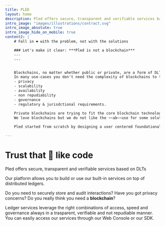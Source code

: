 ```yaml
---
title: PLED
layout: home
description: Pled offers secure, transparent and verifiable services based on DLTs.
intro_image: "images/illustrations/contract.svg"
intro_image_absolute: true
intro_image_hide_on_mobile: true
content2: |
    # Fall in ❤️ with the problem, not with the solutions

    ### Let's make it clear: ***Pled is not a blockchain***
    ---
    ---


    Blockchains, no matter whether public or private, are a form of DLTs that match specific requirements and constraints.
    In many use-cases you don't need the complexity of blockchains to tackle trust related problems and sometimes you should avoid it, especially when you want to guarantee the custom combination of:
    - privacy
    - scalability
    - availability
    - non repudiability
    - governance
    - regulatory & jurisdctional requirements. 
    
    Private blockchains are trying to fit the core blockchain technology into a larger and diverse class of problems. You also don't want to be tied to an unpredictibile maintenance and an extremely volatile pricing model using public blockchains. 
    We love blockchains but we do not like the ~~ab~~use for some solutions for the only reason of hit the next first page of a newspaper.  

    Pled started from scratch by designing a user centered foundational technology, easy to onboard, audit and intepret for **everyone!**    

---
```


# Trust that 👀 like code

Pled offers secure, transparent and verifiable services based on DLTs

Our platform allows you to build or use our built-in services on top of distributed ledgers.  

Do you need to securely store and audit interactions? Have you got privacy concerns? 
Do you really think you need a **blockchain**?

Ledger services leverage the right combinations of access, speed and governance always in a trasparent, verifiable and not repudiable manner. You can easily access our services through our Web Console or our SDK.
